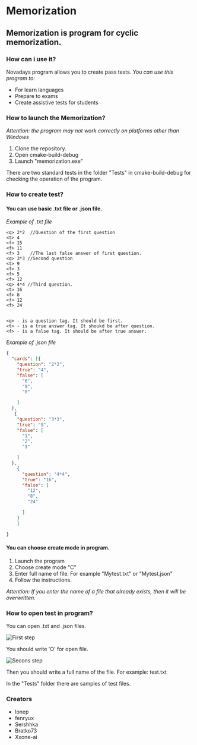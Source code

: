 # Memorization
## Memorization is program for cyclic memorization.
### How can i use it?
Novadays program allows you to create pass tests.
*You can use this program to:*
- For learn languages
- Prepare to exams
- Create assistive tests for students

### How to launch the Memorization?
_Attention: the program may not work correctly on platforms other than Windows_

1) Clone the repository.
2) Open cmake-build-debug
3) Launch "memorization.exe"

There are two standard tests in the folder "Tests" in cmake-build-debug for checking the operation of the program.

### How to create test?
#### You can use basic .txt file or .json file.
*Example of .txt file*
```text
<q> 2*2  //Question of the first question
<t> 4
<f> 15
<f> 11
<f> 3    //The last false answer of first question. 
<q> 3*3 //Second question
<t> 9
<f> 3
<f> 5
<f> 12
<q> 4*4 //Third question.
<t> 16
<f> 8
<f> 12
<f> 24

  
<q> - is a question tag. It should be first.
<t> - is a true answer tag. It shoukd be after question.
<f> - is a false tag. It should be after true answer.  
```
*Example of .json file*

```json
{
  "cards": [{   
    "question": "2*2",
    "true": "4",
    "false": [   
      "6",
      "9",
      "8"

    ]
  },
   {
    "question": "3*3", 
    "true": "9",
    "false": [
      "1",
      "2",
      "3"

    ] 
  },
    {
      "question": "4*4",
      "true": "16",
      "false": [
        "12",
        "8",
        "24"

      ]
    }
    ]

}
```
#### You can choose create mode in program.

1) Launch the program
2) Choose create mode "C"
3) Enter full name of file. For example "Mytest.txt" or "Mytest.json"
4) Follow the instructions.

_Attention: If you enter the name of a file that already exists, then it will be overwritten._

### How to open test in program?

You can open .txt and .json files.

![First step](https://github.com/lonep/Memorization/blob/master/ReadmePics/Annotation%202020-06-14%20155047.png "FirstPic")

 You should write 'O' for open file.
 
![Secons step](https://github.com/lonep/Memorization/blob/master/ReadmePics/Annotation%202020-06-14%20155149.png "SecondPic")

 Then you should write a full name of the file. For example: test.txt

In the "Tests" folder there are samples of test files.

### Creators
- lonep
- fenryux
- Sershhka
- Bratko73
- Xxone-ai

